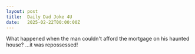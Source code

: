 ```yaml
---
layout: post
title:  Daily Dad Joke 4U
date:   2025-02-22T00:00:00Z
---
```

What happened when the man couldn't afford the mortgage on his haunted house? ...it was repossessed!
